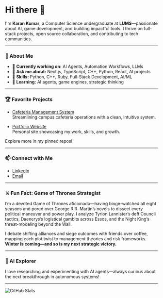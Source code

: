 # Hi there 👋

I'm **Karan Kumar**, a Computer Science undergraduate at **LUMS**—passionate about AI, game development, and building impactful tools. I thrive on full-stack projects, open source collaboration, and contributing to tech communities.

---

### 🚀 About Me

- 🔭 **Currently working on:** AI Agents, Automation Workflows, LLMs
- 💬 **Ask me about:** Next.js, TypeScript, C++, Python, React, AI projects
- 🧠 **Skills:** Python, C++, Ruby, Full-Stack Development, AI/ML
- 🌱 **Learning:** AI agents, game engines, strategic thinking

---

### 🏆 Favorite Projects

- [Cafeteria Management System](https://github.com/karankumar24/CafeteriaManagementSystem)  
  Streamlining campus cafeteria operations with a clean, intuitive system.

- [Portfolio Website](https://github.com/karankumar24/karanWebsite)  
  Personal site showcasing my work, skills, and growth.

Explore more in my pinned repos!

---

### 📫 Connect with Me

- [LinkedIn](https://www.linkedin.com/in/karan-kumar-904141372)
- [Email](karankumar314159@gmail.com)

---

### ⚔️ Fun Fact: Game of Thrones Strategist

I’m a devoted Game of Thrones aficionado—having binge-watched all eight seasons and pored over George R.R. Martin’s novels to dissect every political maneuver and power play. I analyze Tyrion Lannister’s deft Council tactics, Daenerys’s logistical gambits across Essos, and the Night King’s threat-modeling beyond the Wall.

I debate shifting alliances and siege outcomes with friends over coffee, mapping each plot twist to management theories and risk frameworks.  
**Winter is coming—and so is my next strategic victory.**

---

### 🤖 AI Explorer

I love researching and experimenting with AI agents—always curious about the next breakthrough in autonomous systems!

---

![GitHub Stats](https://github-readme-stats.vercel.app/api?username=karankumar24&show_icons=true&hide_title=true)
